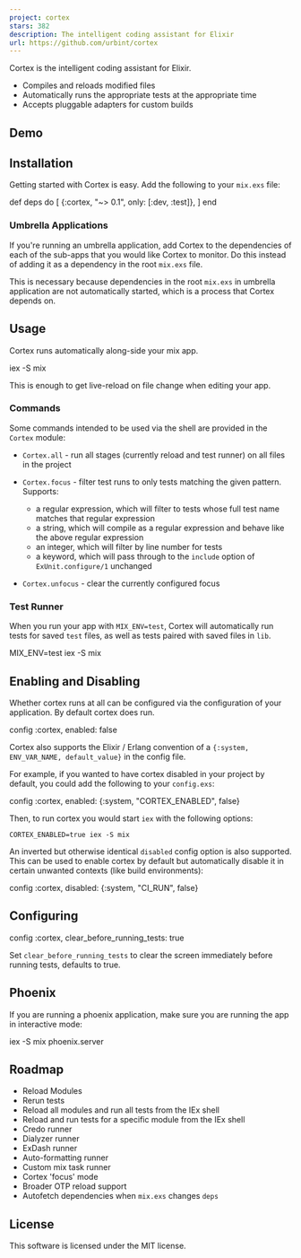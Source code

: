 ```yaml
---
project: cortex
stars: 382
description: The intelligent coding assistant for Elixir
url: https://github.com/urbint/cortex
---
```


Cortex is the intelligent coding assistant for Elixir.

-   Compiles and reloads modified files
-   Automatically runs the appropriate tests at the appropriate time
-   Accepts pluggable adapters for custom builds

Demo
----

Installation
------------

Getting started with Cortex is easy. Add the following to your `mix.exs` file:

def deps do
  \[
    {:cortex, "~> 0.1", only: \[:dev, :test\]},
  \]
end

### Umbrella Applications

If you're running an umbrella application, add Cortex to the dependencies of each of the sub-apps that you would like Cortex to monitor. Do this instead of adding it as a dependency in the root `mix.exs` file.

This is necessary because dependencies in the root `mix.exs` in umbrella application are not automatically started, which is a process that Cortex depends on.

Usage
-----

Cortex runs automatically along-side your mix app.

iex -S mix

This is enough to get live-reload on file change when editing your app.

### Commands

Some commands intended to be used via the shell are provided in the `Cortex` module:

-   `Cortex.all` - run all stages (currently reload and test runner) on all files in the project
    
-   `Cortex.focus` - filter test runs to only tests matching the given pattern. Supports:
    
    -   a regular expression, which will filter to tests whose full test name matches that regular expression
    -   a string, which will compile as a regular expression and behave like the above regular expression
    -   an integer, which will filter by line number for tests
    -   a keyword, which will pass through to the `include` option of `ExUnit.configure/1` unchanged
-   `Cortex.unfocus` - clear the currently configured focus
    

### Test Runner

When you run your app with `MIX_ENV=test`, Cortex will automatically run tests for saved `test` files, as well as tests paired with saved files in `lib`.

MIX\_ENV=test iex -S mix

Enabling and Disabling
----------------------

Whether cortex runs at all can be configured via the configuration of your application. By default cortex does run.

config :cortex,
  enabled: false

Cortex also supports the Elixir / Erlang convention of a `{:system, ENV_VAR_NAME, default_value}` in the config file.

For example, if you wanted to have cortex disabled in your project by default, you could add the following to your `config.exs`:

config :cortex,
  enabled: {:system, "CORTEX\_ENABLED", false}

Then, to run cortex you would start `iex` with the following options:

```
CORTEX_ENABLED=true iex -S mix
```

An inverted but otherwise identical `disabled` config option is also supported. This can be used to enable cortex by default but automatically disable it in certain unwanted contexts (like build environments):

config :cortex,
  disabled: {:system, "CI\_RUN", false}

Configuring
-----------

config :cortex,
  clear\_before\_running\_tests: true

Set `clear_before_running_tests` to clear the screen immediately before running tests, defaults to true.

Phoenix
-------

If you are running a phoenix application, make sure you are running the app in interactive mode:

iex -S mix phoenix.server

Roadmap
-------

-   Reload Modules
-   Rerun tests
-   Reload all modules and run all tests from the IEx shell
-   Reload and run tests for a specific module from the IEx shell
-   Credo runner
-   Dialyzer runner
-   ExDash runner
-   Auto-formatting runner
-   Custom mix task runner
-   Cortex 'focus' mode
-   Broader OTP reload support
-   Autofetch dependencies when `mix.exs` changes `deps`

License
-------

This software is licensed under the MIT license.
